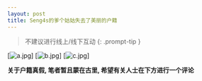 ```yaml
---
layout: post
title: Seng4s的爹个姑姑失去了美丽的户籍
---
```


> 不建议进行线上/线下互动
{: .prompt-tip }

[![a.jpg](https://repo.guimc.ltd/posts/2022/08/28/a.jpg)]
[![b.jpg](https://repo.guimc.ltd/posts/2022/08/28/b.jpg)]
[![c.jpg](https://repo.guimc.ltd/posts/2022/08/28/c.jpg)]

**关于户籍真假, 笔者暂且蒙在古里, 希望有关人士在下方进行一个评论**
